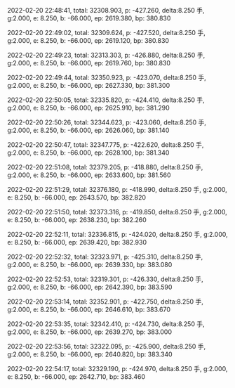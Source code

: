 2022-02-20 22:48:41, total: 32308.903, p: -427.260, delta:8.250 手, g:2.000, e: 8.250, b: -66.000, ep: 2619.380, bp: 380.830

2022-02-20 22:49:02, total: 32309.624, p: -427.520, delta:8.250 手, g:2.000, e: 8.250, b: -66.000, ep: 2619.120, bp: 380.830

2022-02-20 22:49:23, total: 32313.303, p: -426.880, delta:8.250 手, g:2.000, e: 8.250, b: -66.000, ep: 2619.760, bp: 380.830

2022-02-20 22:49:44, total: 32350.923, p: -423.070, delta:8.250 手, g:2.000, e: 8.250, b: -66.000, ep: 2627.330, bp: 381.300

2022-02-20 22:50:05, total: 32335.820, p: -424.410, delta:8.250 手, g:2.000, e: 8.250, b: -66.000, ep: 2625.910, bp: 381.290

2022-02-20 22:50:26, total: 32344.623, p: -423.060, delta:8.250 手, g:2.000, e: 8.250, b: -66.000, ep: 2626.060, bp: 381.140

2022-02-20 22:50:47, total: 32347.775, p: -422.620, delta:8.250 手, g:2.000, e: 8.250, b: -66.000, ep: 2628.100, bp: 381.340

2022-02-20 22:51:08, total: 32379.205, p: -418.880, delta:8.250 手, g:2.000, e: 8.250, b: -66.000, ep: 2633.600, bp: 381.560

2022-02-20 22:51:29, total: 32376.180, p: -418.990, delta:8.250 手, g:2.000, e: 8.250, b: -66.000, ep: 2643.570, bp: 382.820

2022-02-20 22:51:50, total: 32373.316, p: -419.850, delta:8.250 手, g:2.000, e: 8.250, b: -66.000, ep: 2638.230, bp: 382.260

2022-02-20 22:52:11, total: 32336.815, p: -424.020, delta:8.250 手, g:2.000, e: 8.250, b: -66.000, ep: 2639.420, bp: 382.930

2022-02-20 22:52:32, total: 32323.971, p: -425.310, delta:8.250 手, g:2.000, e: 8.250, b: -66.000, ep: 2639.330, bp: 383.080

2022-02-20 22:52:53, total: 32319.301, p: -426.330, delta:8.250 手, g:2.000, e: 8.250, b: -66.000, ep: 2642.390, bp: 383.590

2022-02-20 22:53:14, total: 32352.901, p: -422.750, delta:8.250 手, g:2.000, e: 8.250, b: -66.000, ep: 2646.610, bp: 383.670

2022-02-20 22:53:35, total: 32342.410, p: -424.730, delta:8.250 手, g:2.000, e: 8.250, b: -66.000, ep: 2639.270, bp: 383.000

2022-02-20 22:53:56, total: 32322.095, p: -425.900, delta:8.250 手, g:2.000, e: 8.250, b: -66.000, ep: 2640.820, bp: 383.340

2022-02-20 22:54:17, total: 32329.190, p: -424.970, delta:8.250 手, g:2.000, e: 8.250, b: -66.000, ep: 2642.710, bp: 383.460